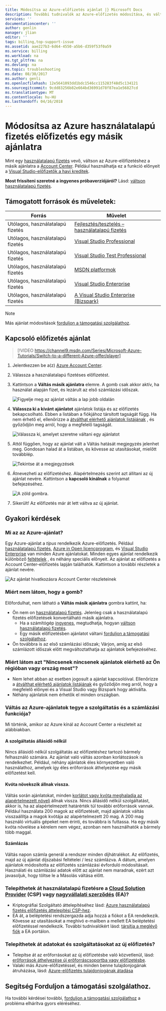 ```yaml
---
title: Módosítsa az Azure-előfizetés ajánlat |} Microsoft Docs
description: További tudnivalók az Azure-előfizetés módosítása, és váltson egy másik ajánlatra Azure Account Center használata
services: ''
documentationcenter: ''
author: genlin
manager: jlian
editor: ''
tags: billing,top-support-issue
ms.assetid: aae227b3-6d64-4550-a5b6-d359f53f0a59
ms.service: billing
ms.workload: na
ms.tgt_pltfrm: na
ms.devlang: na
ms.topic: troubleshooting
ms.date: 08/30/2017
ms.author: genli
ms.openlocfilehash: 12e5641093dd1bdc1546cc115283f48d5c134121
ms.sourcegitcommit: 9cdd83256b82e664bd36991d78f87ea1e56827cd
ms.translationtype: MT
ms.contentlocale: hu-HU
ms.lasthandoff: 04/16/2018
---
```

# <a name="change-your-azure-pay-as-you-go-subscription-to-a-different-offer"></a>Módosítsa az Azure használatalapú fizetés előfizetés egy másik ajánlatra

Mint egy [használatalapú fizetés](https://azure.microsoft.com/offers/ms-azr-0003p/) vevő, váltson az Azure-előfizetéshez a másik ajánlatra a [Account Center](https://account.windowsazure.com/Subscriptions). Például használhatja ez a funkció előnyeit a [Visual Studio-előfizetők a havi kreditek](https://azure.microsoft.com/pricing/member-offers/msdn-benefits-details/). 

**Most frissíteni szeretné a ingyenes próbaverziójáról?** Lásd: [váltson használatalapú fizetés](billing-upgrade-azure-subscription.md).

## <a name="whats-supported"></a>Támogatott források és műveletek:

| Forrás | Művelet |
| --- | --- |
| Utólagos, használatalapú fizetés |[Fejlesztés/tesztelés – használatalapú fizetés](https://azure.microsoft.com/offers/ms-azr-0023p/) |
| Utólagos, használatalapú fizetés |[Visual Studio Professional](https://azure.microsoft.com/offers/ms-azr-0059p/) |
| Utólagos, használatalapú fizetés |[Visual Studio Test Professional](https://azure.microsoft.com/offers/ms-azr-0060p/) |
| Utólagos, használatalapú fizetés |[MSDN platformok](https://azure.microsoft.com/offers/ms-azr-0062p/) |
| Utólagos, használatalapú fizetés |[Visual Studio Enterprise](https://azure.microsoft.com/offers/ms-azr-0063p/) |
| Utólagos, használatalapú fizetés |[A Visual Studio Enterprise (Bizspark)](https://azure.microsoft.com/offers/ms-azr-0064p/) |

> [!NOTE]
> Más ajánlat módosítások [forduljon a támogatási szolgálathoz](https://portal.azure.com/?#blade/Microsoft_Azure_Support/HelpAndSupportBlade).
>
>

## <a name="switch-subscription-offer"></a>Kapcsoló előfizetés ajánlat

> [!VIDEO https://channel9.msdn.com/Series/Microsoft-Azure-Tutorials/Switch-to-a-different-Azure-offer/player]
>
>

1. Jelentkezzen be a(z) [Azure Account Center](https://account.windowsazure.com/Subscriptions).
1. Válassza a használatalapú fizetéses előfizetést.
1. Kattintson a **Váltás másik ajánlatra** elemre. A gomb csak akkor aktív, ha használat alapján fizet, és lezárult az első számlázási időszak.

   ![Figyelje meg az ajánlat váltás a lap jobb oldalán](./media/billing-how-to-switch-azure-offer/switchbutton.png)
1. **Válassza ki a kívánt ajánlatot** ajánlatok listája és az előfizetés bekapcsolható. Ebben a listában a fiókjához társított tagságát függ. Ha nem érhető el, ellenőrizze a [átválthat elérhető ajánlatok listájának](#whats-supported) , és győződjön meg arról, hogy a megfelelő tagságát. 

   ![Válassza ki, amelyet szeretne váltani egy ajánlatot](./media/billing-how-to-switch-azure-offer/selectoffer.png)
1. Attól függően, hogy az ajánlat vált a Váltás hatását megjegyzés jelenhet meg. Gondosan halad át a listában, és kövesse az utasításokat, mielőtt továbblép.

   ![Tekintse át a megjegyzések](./media/billing-how-to-switch-azure-offer/thingstonote.png)
1. Átnevezheti az előfizetéshez. Alapértelmezés szerint azt állítani az új ajánlat nevére. Kattintson a **kapcsoló kínálnak** a folyamat befejezéséhez.

   ![A zöld gombra.](./media/billing-how-to-switch-azure-offer/confirmpage.png)
1. Sikerült! Az előfizetés már át lett váltva az új ajánlat.

## <a name="frequently-asked-questions"></a>Gyakori kérdések

### <a name="what-is-an-azure-offer"></a>Mi az az Azure-ajánlat?

Egy Azure-ajánlat a *típus* rendelkezik Azure-előfizetés. Például [használatalapú fizetés](https://azure.microsoft.com/offers/ms-azr-0003p/), [Azure in Open licencprogram](https://azure.microsoft.com/offers/ms-azr-0111p/), és [Visual Studio Enterprise](https://azure.microsoft.com/offers/ms-azr-0063p/) van minden Azure ajánlatokat. Minden egyes ajánlat rendelkezik különböző [feltételek](https://azure.microsoft.com/support/legal/offer-details/) , és néhány speciális előnyeit. Az ajánlat az előfizetés a Account Center-előfizetés lapján találhatók. Kattintson a további részletek a ajánlat nevére.

   ![Az ajánlat hivatkozásra Account Center részleteinek](./media/billing-how-to-switch-azure-offer/offerlink.png)

### <a name="why-dont-i-see-the-button"></a>Miért nem látom, hogy a gomb?

Előfordulhat, nem látható a **Váltás másik ajánlatra** gombra kattint, ha:

* Ön nem on [használatalapú fizetés](https://azure.microsoft.com/offers/ms-azr-0003p/). Jelenleg csak a használatalapú fizetés előfizetések konvertálható másik ajánlatra.
  * Ha a számítógép [ingyenes](https://azure.microsoft.com/free/), megtudhatja, hogyan [váltson használatalapú fizetés](billing-upgrade-azure-subscription.md).
  * Egy másik előfizetésben ajánlatot váltani [forduljon a támogatási szolgálathoz](https://portal.azure.com/?#blade/Microsoft_Azure_Support/HelpAndSupportBlade).
* Ön továbbra is az első számlázási időszak; Várjon, amíg az első számlázott időszak előtt megváltoztathatja az ajánlatok befejezéséhez.

### <a name="why-do-i-see-there-are-no-offers-available-in-your-region-or-country-at-this-time"></a>Miért látom azt "Nincsenek nincsenek ajánlatok elérhető az Ön régióban vagy ország most"?

* Nem lehet abban az esetben jogosult a ajánlat kapcsolóival. Ellenőrizze a [átválthat elérhető ajánlatok listájának](#whats-supported) és győződjön meg arról, hogy a megfelelő előnyei és a Visual Studio vagy Bizspark hogy aktiválta.
* Néhány ajánlatok nem érhetők el minden országban.

### <a name="what-does-switching-azure-offers-do-to-my-service-and-billing"></a>Váltás az Azure-ajánlatok tegye a szolgáltatás és a számlázási funkciója?

Mi történik, amikor az Azure kínál az Account Center a részleteit az alábbiakban.

#### <a name="no-service-downtime"></a>A szolgáltatás állásidő nélkül

Nincs állásidő nélkül szolgáltatás az előfizetéshez tartozó bármely felhasználó számára. Az ajánlat való váltás azonban korlátozások is rendelkezhet. Például, néhány ajánlatok éles környezetben való használathoz, amelyek így éles erőforrások áthelyezése egy másik előfizetést kell.

#### <a name="quota-increases-are-reset"></a>Kvóta növekszik állnak vissza.

Váltás során ajánlatokat, minden [korlátot vagy kvóta meghaladja az alapértelmezett növeli](../azure-supportability/resource-manager-core-quotas-request.md) állnak vissza. Nincs állásidő nélkül szolgáltatást, akkor is, ha az alapértelmezett határérték túl további erőforrások vannak. Például használata 200 magok az előfizetését, majd ajánlatok váltás visszaállítja a magok kvótája az alapértelmezett 20 mag. A 200 mag használó virtuális gépeket nem érinti, és továbbra is futtassa. Ha egy másik kvóta növelése a kérelem nem végez, azonban nem használhatók a bármely több maggal.

#### <a name="billing"></a>Számlázás

Váltás napon számla generál a rendszer minden díjhátralékot. Az előfizetés, majd az új ajánlat díjszabási feltételei / lesz számlázva. A dátum, amelyen ajánlatok módosította az előfizetés számlázási évforduló módosításait. Használati és számlázási adatok előtt az ajánlat nem maradnak, ezért azt javasoljuk, hogy töltse le a Másolás váltása előtt.

### <a name="can-i-migrate-from-pay-as-you-go-to-cloud-solution-providerhttpspartnermicrosoftcomsolutionscloud-reseller-overview-csp-or-enterprise-agreementhttpsazuremicrosoftcompricingenterprise-agreement-ea"></a>Telepíthetek át használatalapú fizetésre a [Cloud Solution Provider](https://partner.microsoft.com/Solutions/cloud-reseller-overview) (CSP) vagy [nagyvállalati szerződés](https://azure.microsoft.com/pricing/enterprise-agreement/) (EA)?

* Kriptográfiai Szolgáltató áttelepítéséhez lásd: [Azure használatalapú fizetés előfizetés áttelepítési CSP-hez](https://docs.microsoft.com/azure/cloud-solution-provider/migration/migration-from-payg-to-csp).
* EA át, a beléptetési rendszergazda adja hozzá a fiókot a EA rendelkezik. Kövesse az utasításokat a meghívó e-mailben a mellett EA beléptetési előfizetéssel rendelkezik. További tudnivalókért lásd: [társítja a meglévő fiók](https://ea.azure.com/helpdocs/associateExistingAccount) a EA portálon.

### <a name="can-i-migrate-data-and-services-to-a-new-subscription"></a>Telepíthetek át adatokat és szolgáltatásokat az új előfizetés?

* Telepítse át az erőforrásokat az új előfizetésbe való közvetlenül, lásd: [erőforrások áthelyezése új erőforráscsoportba vagy előfizetésbe](../azure-resource-manager/resource-group-move-resources.md).
* Valaki más Azure-előfizetéssel, és minden benne tulajdonjogának átruházása, lásd: [Azure-előfizetés tulajdonjogának átadása](billing-subscription-transfer.md)

## <a name="need-help-contact-support"></a>Segítség Forduljon a támogatási szolgálathoz.

Ha további kérdései további, [forduljon a támogatási szolgálathoz](https://portal.azure.com/?#blade/Microsoft_Azure_Support/HelpAndSupportBlade) a probléma elhárítva gyors eléréséhez.
